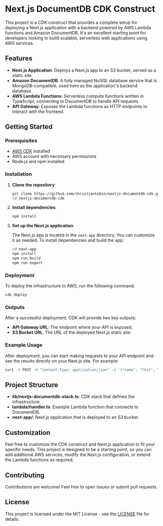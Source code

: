 # Next.js DocumentDB CDK Construct

This project is a CDK construct that provides a complete setup for deploying a Next.js application with a backend powered by AWS Lambda functions and Amazon DocumentDB. It's an excellent starting point for developers looking to build scalable, serverless web applications using AWS services.

## Features

- **Next.js Application**: Deploys a Next.js app to an S3 bucket, served as a static site.
- **Amazon DocumentDB**: A fully managed NoSQL database service that is MongoDB-compatible, used here as the application's backend database.
- **AWS Lambda Functions**: Serverless compute functions written in TypeScript, connecting to DocumentDB to handle API requests.
- **API Gateway**: Exposes the Lambda functions as HTTP endpoints to interact with the frontend.

## Getting Started

### Prerequisites

- [AWS CDK](https://docs.aws.amazon.com/cdk/latest/guide/cli.html) installed
- AWS account with necessary permissions
- Node.js and npm installed

### Installation

1. **Clone the repository**:

   ```bash
   git clone https://github.com/christiantobin/nextjs-documentdb-cdk.git
   cd nextjs-documentdb-cdk
   ```

2. **Install dependencies**:

   ```bash
   npm install
   ```

3. **Set up the Next.js application**:

   The Next.js app is located in the `next-app` directory. You can customize it as needed. To install dependencies and build the app:

   ```bash
   cd next-app
   npm install
   npm run build
   npm run export
   ```

### Deployment

To deploy the infrastructure to AWS, run the following command:

```bash
cdk deploy
```

### Outputs

After a successful deployment, CDK will provide two key outputs:

- **API Gateway URL**: The endpoint where your API is exposed.
- **S3 Bucket URL**: The URL of the deployed Next.js static site.

### Example Usage

After deployment, you can start making requests to your API endpoint and see the results directly on your Next.js site. For example:

```bash
curl -X POST -H "Content-Type: application/json" -d '{"name": "Test", "value": "123"}' https://<api-gateway-id>.execute-api.<region>.amazonaws.com/prod/
```

## Project Structure

- **lib/nextjs-documentdb-stack.ts**: CDK stack that defines the infrastructure.
- **lambda/handler.ts**: Example Lambda function that connects to DocumentDB.
- **next-app/**: Next.js application that is deployed to an S3 bucket.

## Customization

Feel free to customize the CDK construct and Next.js application to fit your specific needs. This project is designed to be a starting point, so you can add additional AWS services, modify the Next.js configuration, or extend the Lambda functions as required.

## Contributing

Contributions are welcome! Feel free to open issues or submit pull requests.

## License

This project is licensed under the MIT License - see the [LICENSE](LICENSE) file for details.
